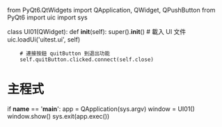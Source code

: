 from PyQt6.QtWidgets import QApplication, QWidget, QPushButton
from PyQt6 import uic
import sys

class UI01(QWidget):
    def __init__(self):
        super().__init__()
        # 載入 UI 文件
        uic.loadUi('uitest.ui', self)

        # 連接按鈕 quitButton 到退出功能
        self.quitButton.clicked.connect(self.close)

# 主程式
if __name__ == '__main__':
    app = QApplication(sys.argv)
    window = UI01()
    window.show()
    sys.exit(app.exec())
